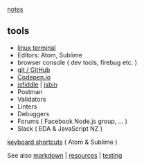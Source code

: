 [notes](notes.md)

## tools

- [linux terminal](linuxTerminal.md)
- Editors: Atom, Sublime
- browser console ( dev tools, firebug etc. )
- [git / GitHub](git-github.md)
- [Codepen.io](https://codepen.io/)
- [jsfiddle](https://jsfiddle.net/) | [jsbin](http://jsbin.com)
- Postman
- Validators
- Linters
- Debuggers
- Forums ( Facebook Node.js group, ... )
- Slack ( EDA & JavaScript NZ )


[keyboard shortcuts](keyboardShortcuts.md) ( Atom & Sublime )


See also [markdown](../markdown.md) | [resources](resources.md) | [testing](testing.md)
